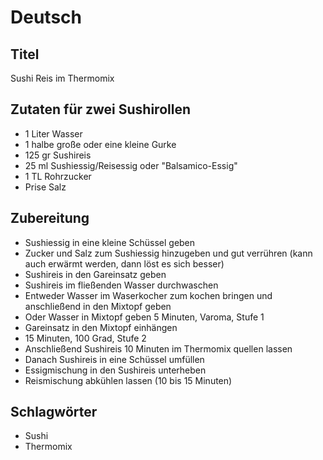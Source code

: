 # Deutsch

## Titel

Sushi Reis im Thermomix

## Zutaten für zwei Sushirollen

* 1 Liter Wasser
* 1 halbe große oder eine kleine Gurke
* 125 gr Sushireis
* 25 ml Sushiessig/Reisessig oder "Balsamico-Essig"
* 1 TL Rohrzucker
* Prise Salz

## Zubereitung

* Sushiessig in eine kleine Schüssel geben
* Zucker und Salz zum Sushiessig hinzugeben und gut verrühren (kann auch erwärmt werden, dann löst es sich besser)
* Sushireis in den Gareinsatz geben
* Sushireis im fließenden Wasser durchwaschen
* Entweder Wasser im Waserkocher zum kochen bringen und anschließend in den Mixtopf geben
* Oder Wasser in Mixtopf geben 5 Minuten, Varoma, Stufe 1
* Gareinsatz in den Mixtopf einhängen
* 15 Minuten, 100 Grad, Stufe 2
* Anschließend Sushireis 10 Minuten im Thermomix quellen lassen
* Danach Sushireis in eine Schüssel umfüllen
* Essigmischung in den Sushireis unterheben
* Reismischung abkühlen lassen (10 bis 15 Minuten)

## Schlagwörter

* Sushi
* Thermomix
